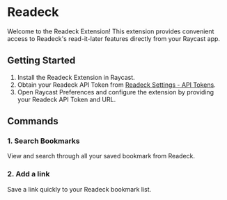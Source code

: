 # Readeck

Welcome to the Readeck Extension! This extension provides convenient access to Readeck's read-it-later features directly from your Raycast app.

## Getting Started

1. Install the Readeck Extension in Raycast.
2. Obtain your Readeck API Token from [Readeck Settings - API Tokens](https://your_url/profile/tokens).
3. Open Raycast Preferences and configure the extension by providing your Readeck API Token and URL.

## Commands

### 1. Search Bookmarks

View and search through all your saved bookmark from Readeck.

### 2. Add a link

Save a link quickly to your Readeck bookmark list.

